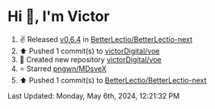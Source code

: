 <h1>Hi 👋, I'm Victor </h1>

<!--RECENT_ACTIVITY:start-->
1. ✌️ Released [v0.6.4](https://github.com/BetterLectio/BetterLectio-next/releases/tag/v0.6.4) in [BetterLectio/BetterLectio-next](https://github.com/BetterLectio/BetterLectio-next)<br>
2. ⬆️ Pushed 1 commit(s) to [victorDigital/voe](https://github.com/victorDigital/voe)<br>
3. 📔 Created new repository [victorDigital/voe](https://github.com/victorDigital/voe)<br>
4. ⭐ Starred [pngwn/MDsveX](https://github.com/pngwn/MDsveX)<br>
5. ⬆️ Pushed 1 commit(s) to [BetterLectio/BetterLectio-next](https://github.com/BetterLectio/BetterLectio-next)<br>
<!--RECENT_ACTIVITY:end-->

<!--RECENT_ACTIVITY:last_update-->
Last Updated: Monday, May 6th, 2024, 12:21:32 PM
<!--RECENT_ACTIVITY:last_update_end-->
